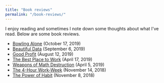```yaml
---
title: "Book reviews"
permalink: "/book-reviews/"
---
```


I enjoy reading and sometimes I note down some thoughts about what I've read. Below are some book reviews.

* [Bowling Alone](./bowling-alone.html) (October 17, 2019)
* [Beautiful Data](./beautiful-data.html) (September 6, 2019)
* [Good Profit](./good-profit.html) (August 12, 2019)
* [The Best Place to Work](./the-best-place-to-work.html) (April 17, 2019)
* [Weapons of Math Destruction](./weapons-of-math-destruction.html) (April 5, 2019)
* [The 4-Hour Work-Week](./the-4-hour-work-week.html) (November 14, 2018)
* [The Power of Habit](./the-power-of-habit.html) (November 8, 2018)
